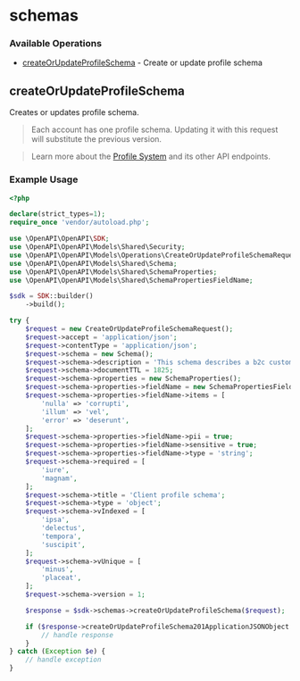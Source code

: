 # schemas

### Available Operations

* [createOrUpdateProfileSchema](#createorupdateprofileschema) - Create or update profile schema

## createOrUpdateProfileSchema

Creates or updates profile schema.

> Each account has one profile schema. Updating it with this request will substitute the previous version.

> Learn more about the [Profile System](https://developers.vtex.com/vtex-rest-api/docs/profile-system) and its other API endpoints.

### Example Usage

```php
<?php

declare(strict_types=1);
require_once 'vendor/autoload.php';

use \OpenAPI\OpenAPI\SDK;
use \OpenAPI\OpenAPI\Models\Shared\Security;
use \OpenAPI\OpenAPI\Models\Operations\CreateOrUpdateProfileSchemaRequest;
use \OpenAPI\OpenAPI\Models\Shared\Schema;
use \OpenAPI\OpenAPI\Models\Shared\SchemaProperties;
use \OpenAPI\OpenAPI\Models\Shared\SchemaPropertiesFieldName;

$sdk = SDK::builder()
    ->build();

try {
    $request = new CreateOrUpdateProfileSchemaRequest();
    $request->accept = 'application/json';
    $request->contentType = 'application/json';
    $request->schema = new Schema();
    $request->schema->description = 'This schema describes a b2c customer profile.';
    $request->schema->documentTTL = 1825;
    $request->schema->properties = new SchemaProperties();
    $request->schema->properties->fieldName = new SchemaPropertiesFieldName();
    $request->schema->properties->fieldName->items = [
        'nulla' => 'corrupti',
        'illum' => 'vel',
        'error' => 'deserunt',
    ];
    $request->schema->properties->fieldName->pii = true;
    $request->schema->properties->fieldName->sensitive = true;
    $request->schema->properties->fieldName->type = 'string';
    $request->schema->required = [
        'iure',
        'magnam',
    ];
    $request->schema->title = 'Client profile schema';
    $request->schema->type = 'object';
    $request->schema->vIndexed = [
        'ipsa',
        'delectus',
        'tempora',
        'suscipit',
    ];
    $request->schema->vUnique = [
        'minus',
        'placeat',
    ];
    $request->schema->version = 1;

    $response = $sdk->schemas->createOrUpdateProfileSchema($request);

    if ($response->createOrUpdateProfileSchema201ApplicationJSONObject !== null) {
        // handle response
    }
} catch (Exception $e) {
    // handle exception
}
```
